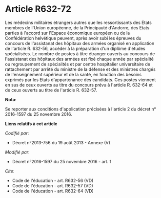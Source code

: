 # Article R632-72

Les médecins militaires étrangers autres que les ressortissants des Etats membres de l'Union européenne, de la Principauté
d'Andorre, des Etats parties à l'accord sur l'Espace économique européen ou de la Confédération helvétique peuvent, après
avoir subi les épreuves du concours de l'assistanat des hôpitaux des armées organisé en application de l'article R. 632-56,
accéder à la préparation d'un diplôme d'études spécialisées. Le nombre de postes à titre étranger ouverts au concours de
l'assistanat des hôpitaux des armées est fixé chaque année par spécialité ou regroupement de spécialités et par centre
hospitalier universitaire de rattachement par arrêté du ministre de la défense et des ministres chargés de l'enseignement
supérieur et de la santé, en fonction des besoins exprimés par les Etats d'appartenance des candidats. Ces postes viennent en
sus de ceux ouverts au titre du concours prévu à l'article R. 632-64 et de ceux ouverts au titre de l'article R. 632-57.

**Nota:**

Se reporter aux conditions d'application précisées à l'article 2 du décret n° 2016-1597 du 25 novembre 2016.

**Liens relatifs à cet article**

_Codifié par_:

  - Décret n°2013-756 du 19 août 2013 -  Annexe (V)

_Modifié par_:

  - Décret n°2016-1597 du 25 novembre 2016 - art. 1

_Cite_:

  - Code de l'éducation - art. R632-56 (VD)
  - Code de l'éducation - art. R632-57 (VD)
  - Code de l'éducation - art. R632-64 (VD)
